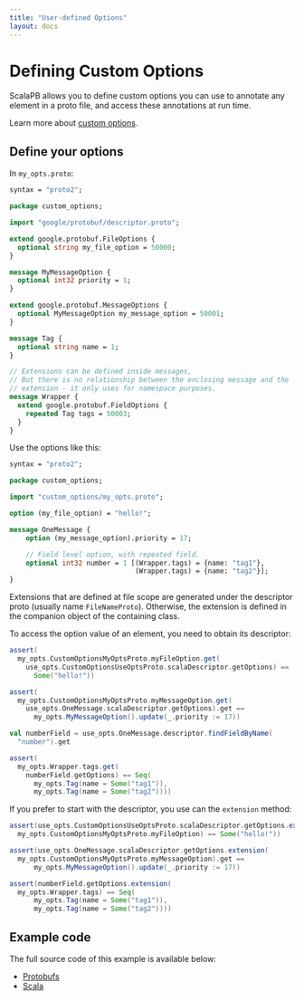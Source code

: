 ```yaml
---
title: "User-defined Options"
layout: docs
---
```


# Defining Custom Options

ScalaPB allows you to define custom options you can use to annotate any
element in a proto file, and access these annotations at run time.

Learn more about [custom options](https://developers.google.com/protocol-buffers/docs/proto#custom_options).


## Define your options

In `my_opts.proto`:

```protobuf
syntax = "proto2";

package custom_options;

import "google/protobuf/descriptor.proto";

extend google.protobuf.FileOptions {
  optional string my_file_option = 50000;
}

message MyMessageOption {
  optional int32 priority = 1;
}

extend google.protobuf.MessageOptions {
  optional MyMessageOption my_message_option = 50001;
}

message Tag {
  optional string name = 1;
}

// Extensions can be defined inside messages,
// But there is no relationship between the enclosing message and the
// extension - it only uses for namespace purposes.
message Wrapper {
  extend google.protobuf.FieldOptions {
    repeated Tag tags = 50003;
  }
}
```

Use the options like this:

```protobuf
syntax = "proto2";

package custom_options;

import "custom_options/my_opts.proto";

option (my_file_option) = "hello!";

message OneMessage {
    option (my_message_option).priority = 17;

    // Field level option, with repeated field.
    optional int32 number = 1 [(Wrapper.tags) = {name: "tag1"},
                               (Wrapper.tags) = {name: "tag2"}];
}
```

Extensions that are defined at file scope are generated under the descriptor
proto (usually name `FileNameProto`). Otherwise, the extension is defined in
the companion object of the containing class.

To access the option value of an element, you need to obtain its descriptor:

```scala
assert(
  my_opts.CustomOptionsMyOptsProto.myFileOption.get(
    use_opts.CustomOptionsUseOptsProto.scalaDescriptor.getOptions) ==
      Some("hello!"))

assert(
  my_opts.CustomOptionsMyOptsProto.myMessageOption.get(
    use_opts.OneMessage.scalaDescriptor.getOptions).get ==
      my_opts.MyMessageOption().update(_.priority := 17))

val numberField = use_opts.OneMessage.descriptor.findFieldByName(
  "number").get

assert(
  my_opts.Wrapper.tags.get(
    numberField.getOptions) == Seq(
      my_opts.Tag(name = Some("tag1")),
      my_opts.Tag(name = Some("tag2"))))
```

If you prefer to start with the descriptor, you use can the `extension`
method:

```scala
assert(use_opts.CustomOptionsUseOptsProto.scalaDescriptor.getOptions.extension(
  my_opts.CustomOptionsMyOptsProto.myFileOption) == Some("hello!"))

assert(use_opts.OneMessage.scalaDescriptor.getOptions.extension(
  my_opts.CustomOptionsMyOptsProto.myMessageOption).get ==
      my_opts.MyMessageOption().update(_.priority := 17))

assert(numberField.getOptions.extension(
  my_opts.Wrapper.tags) == Seq(
      my_opts.Tag(name = Some("tag1")),
      my_opts.Tag(name = Some("tag2"))))
```

## Example code

The full source code of this example is available below:

- [Protobufs](https://github.com/scalapb/ScalaPB/tree/master/examples/custom_options/src/main/protobuf/custom_options)
- [Scala](https://github.com/scalapb/ScalaPB/tree/master/examples/custom_options/src/main/scala/custom_options)

